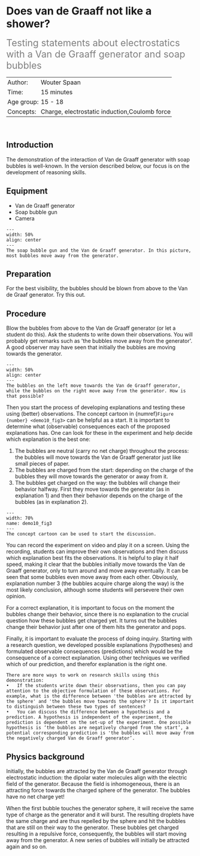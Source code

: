 # Does van de Graaff not like a shower? 
<span style="font-size: 25px; color: gray;">Testing statements about electrostatics with a Van de Graaff generator and soap bubbles</span>


<table style="width: 100%; border-collapse: collapse; border: none;">
    <tr style="background-color: var(--background-color);">  
        <td style="text-align: left; padding: 3px; border: none; color: var(--text-color)">Author:</td>
        <td style="text-align: left; padding: 3px; border: none; color: var(--text-color)">Wouter Spaan</td>
    </tr>
    <tr style="background-color: var(--background-color);"> 
        <td style="text-align: left; padding: 3px; border: none; color: var(--text-color)">Time:</td>
        <td style="text-align: left; padding: 3px; border: none; color: var(--text-color)">15 minutes</td>
    </tr>
    <tr style="background-color: var(--background-color);"> 
        <td style="text-align: left; padding: 3px; border: none; color: var(--text-color)">Age group:</td>
        <td style="text-align: left; padding: 3px; border: none; color: var(--text-color)">15 - 18</td>
    </tr>
    <tr style="background-color: var(--background-color);"> 
        <td style="text-align: left; padding: 3px; border: none; color: var(--text-color)">Concepts:</td>
        <td style="text-align: left; padding: 3px; border: none; color: var(--text-color)">Charge, electrostatic induction,Coulomb force</td>
    </tr>
</table><br>

## Introduction
The demonstration of the interaction of Van de Graaff generator with soap bubbles is well-known. In the version described below, our focus is on the development of reasoning skills. 

## Equipment
* Van de Graaff generator
* Soap bubble gun
* Camera

```{figure} demo10_figure1.jpg
---
width: 50%
align: center
---
The soap bubble gun and the Van de Graaff generator. In this picture, most bubbles move away from the generator. 
```

## Preparation
For the best visibility, the bubbles should be blown from above to the Van de Graaf generator. Try this out.

## Procedure
Blow the bubbles from above to the Van de Graaff generator (or let a student do this). Ask the students to write down their observations. You will probably get remarks such as 'the bubbles move away from the generator'. A good observer may have seen that initially the bubbles are moving towards the generator.

```{figure} demo10_figure2.jpg
---
width: 50%
align: center
---
The bubbles on the left move towards the Van de Graaff generator, while the bubbles on the right move away from the generator. How is that possible?
```

Then you start the process of developing explanations and testing these using (better) observations. The concept cartoon in {numref}`Figure {number} <demo10_fig3>` can be helpful as a start. It is important to determine what (observable) consequences each of the proposed explanations has. One can look for these in the experiment and help decide which explanation is the best one:
1.	The bubbles are neutral (carry no net charge) throughout the process: the bubbles will move towards the Van de Graaff generator just like small pieces of paper.
2.	The bubbles are charged from the start: depending on the charge of the bubbles they will move towards the generator or away from it.
3.	The bubbles get charged on the way: the bubbles will change their behavior halfway. First they move towards the generator (as in explanation 1) and then their behavior depends on the charge of the bubbles (as in explanation 2).

``` {figure} demo10_figure3.png
---
width: 70%
name: demo10_fig3
---
The concept cartoon can be used to start the discussion.
```

You can record the experiment on video and play it on a screen. Using the recording, students can improve their own observations and then discuss which explanation best fits the observations. It is helpful to play it half speed, making it clear that the bubbles initially move towards the Van de Graaff generator, only to turn around and move away eventually. It can be seen that some bubbles even move away from each other. Obviously, explanation number 3 (the bubbles acquire charge along the way) is the most likely conclusion, although some students will persevere their own opinion. 

For a correct explanation, it is important to focus on the moment the bubbles change their behavior, since there is no explanation to the crucial question how these bubbles get charged yet. It turns out the bubbles change their behavior just after one of them hits the generator and pops. 

Finally, it is important to evaluate the process of doing inquiry. Starting with a research question, we developed possible explanations (hypotheses) and formulated observable consequences (predictions) which would be the consequence of a correct explanation. Using other techniques we verified which of our prediction, and therefor explanation is the right one.  

```{tip}
There are more ways to work on research skills using this demonstration:
•	If the students write down their observations, then you can pay attention to the objective formulation of these observations. For example, what is the difference between 'the bubbles are attracted by the sphere' and 'the bubbles move towards the sphere'? Is it important to distinguish between these two types of sentences?
•	You can discuss the difference between a hypothesis and a prediction. A hypothesis is independent of the experiment, the prediction is dependent on the set-up of the experiment. One possible hypothesis is ‘the bubbles are negatively charged from the start’, a potential corresponding prediction is 'the bubbles will move away from the negatively charged Van de Graaff generator’.
```

## Physics background
Initially, the bubbles are attracted by the Van de Graaff generator through electrostatic induction: the dipolar water molecules align with the electric field of the generator. Because the field is inhomogeneous, there is an attracting force towards the charged sphere of the generator. The bubbles have no net charge yet! 

When the first bubble touches the generator sphere, it will receive the same type of charge as the generator and it will burst. The resulting droplets have the same charge and are thus repelled by the sphere and hit the bubbles that are still on their way to the generator. These bubbles get charged resulting in a repulsive force, consequently, the bubbles will start moving away from the generator. A new series of bubbles will initially be attracted again and so on.